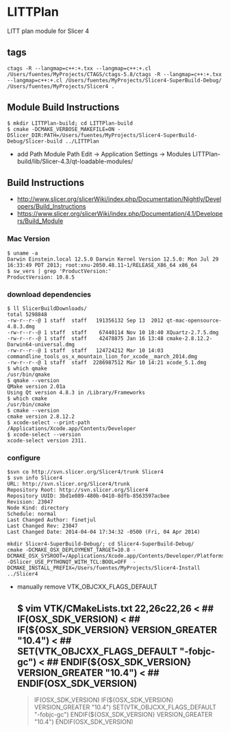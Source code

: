 LITTPlan
========

LITT plan module for Slicer 4


## tags
	ctags -R --langmap=c++:+.txx --langmap=c++:+.cl /Users/fuentes/MyProjects/CTAGS/ctags-5.8/ctags -R --langmap=c++:+.txx --langmap=c++:+.cl /Users/fuentes/MyProjects/Slicer4-SuperBuild-Debug/ /Users/fuentes/MyProjects/Slicer4 .

## Module Build Instructions

	$ mkdir LITTPlan-build; cd LITTPlan-build
	$ cmake -DCMAKE_VERBOSE_MAKEFILE=ON -DSlicer_DIR:PATH=/Users/fuentes/MyProjects/Slicer4-SuperBuild-Debug/Slicer-build ../LITTPlan

 * add Path Module Path
	Edit -> Application Settings -> Modules
	LITTPlan-build/lib/Slicer-4.3/qt-loadable-modules/

## Build Instructions

 * http://www.slicer.org/slicerWiki/index.php/Documentation/Nightly/Developers/Build_Instructions
 * https://www.slicer.org/slicerWiki/index.php/Documentation/4.1/Developers/Build_Module

### Mac Version

	$ uname -a
	Darwin Einstein.local 12.5.0 Darwin Kernel Version 12.5.0: Mon Jul 29 16:33:49 PDT 2013; root:xnu-2050.48.11~1/RELEASE_X86_64 x86_64
	$ sw_vers | grep 'ProductVersion:'
	ProductVersion: 10.8.5

### download dependencies

	$ ll SlicerBuildDownloads/
	total 5298848
	-rw-r--r--@ 1 staff  staff   191356132 Sep 13  2012 qt-mac-opensource-4.8.3.dmg
	-rw-r--r--@ 1 staff  staff    67440114 Nov 10 18:40 XQuartz-2.7.5.dmg
	-rw-r--r--@ 1 staff  staff    42478875 Jan 16 13:48 cmake-2.8.12.2-Darwin64-universal.dmg
	-rw-r--r--@ 1 staff  staff   124724212 Mar 10 14:03 commandline_tools_os_x_mountain_lion_for_xcode__march_2014.dmg
	-rw-r--r--@ 1 staff  staff  2286987512 Mar 10 14:21 xcode_5.1.dmg
	$ which qmake
	/usr/bin/qmake
	$ qmake --version
	QMake version 2.01a
	Using Qt version 4.8.3 in /Library/Frameworks
	$ which cmake
	/usr/bin/cmake
	$ cmake --version
	cmake version 2.8.12.2
	$ xcode-select --print-path
	/Applications/Xcode.app/Contents/Developer
	$ xcode-select --version
	xcode-select version 2311.

### configure
	$svn co http://svn.slicer.org/Slicer4/trunk Slicer4
	$ svn info Slicer4
	URL: http://svn.slicer.org/Slicer4/trunk
	Repository Root: http://svn.slicer.org/Slicer4
	Repository UUID: 3bd1e089-480b-0410-8dfb-8563597acbee
	Revision: 23047
	Node Kind: directory
	Schedule: normal
	Last Changed Author: finetjul
	Last Changed Rev: 23047
	Last Changed Date: 2014-04-04 17:34:32 -0500 (Fri, 04 Apr 2014)

	mkdir Slicer4-SuperBuild-Debug/; cd Slicer4-SuperBuild-Debug/
	cmake -DCMAKE_OSX_DEPLOYMENT_TARGET=10.8 -DCMAKE_OSX_SYSROOT=/Applications/Xcode.app/Contents/Developer/Platforms/MacOSX.platform/Developer/SDKs/MacOSX10.8.sdk -DSlicer_USE_PYTHONQT_WITH_TCL:BOOL=OFF  -DCMAKE_INSTALL_PREFIX=/Users/fuentes/MyProjects/Slicer4-Install ../Slicer4

 - manually remove VTK_OBJCXX_FLAGS_DEFAULT  

	$ vim VTK/CMakeLists.txt 
	22,26c22,26
	< ##  IF(OSX_SDK_VERSION)
	< ##    IF(${OSX_SDK_VERSION} VERSION_GREATER "10.4")
	< ##      SET(VTK_OBJCXX_FLAGS_DEFAULT "-fobjc-gc")
	< ##    ENDIF(${OSX_SDK_VERSION} VERSION_GREATER "10.4")
	< ##  ENDIF(OSX_SDK_VERSION)
	---
	>   IF(OSX_SDK_VERSION)
	>     IF(${OSX_SDK_VERSION} VERSION_GREATER "10.4")
	>       SET(VTK_OBJCXX_FLAGS_DEFAULT "-fobjc-gc")
	>     ENDIF(${OSX_SDK_VERSION} VERSION_GREATER "10.4")
	>   ENDIF(OSX_SDK_VERSION)
